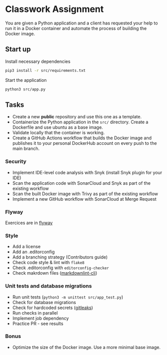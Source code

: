 # Classwork Assignment

You are given a Python application and a client has requested your help to run
it in a Docker container and automate the process of building the Docker image.

## Start up

Install necessary dependencies

```bash
pip3 install -r src/requirements.txt

```

Start the application

```bash
python3 src/app.py

```

## Tasks

- Create a new **public** repository and use this one as a template.
- Containerize the Python application in the `src/` directory. Create a
Dockerfile and use ubuntu as a base image.
- Validate locally that the container is working.
- Create a GitHub Actions workflow that builds the Docker image and publishes
it to your personal DockerHub account on every push to the main branch.

### Security

- Implement IDE-level code analysis with Snyk (install Snyk plugin for your IDE)
- Scan the application code with SonarCloud and Snyk as part of the existing
workflow
- Scan the built Docker image with Trivy as part of the existing workflow
- Implement a new GitHub workflow with SonarCloud at Merge Request

### Flyway

Exercices are in
[flyway](https://github.com/ivn-maria/Modern-DevOps-Practices/tree/main/flyway)

### Style

- Add a license
- Add an .editorconfig
- Add a branching strategy (Contributors guide)
- Check code style & lint with `flake8`
- Check .editorconfig with `editorconfig-checker`
- Check makrdown files
([markdownlint-cli](https://www.npmjs.com/package/cli-markdown))

### Unit tests and database migrations

- Run unit tests (`python3 -m unittest src/app_test.py`)
- Check for database migrations
- Check for hardcoded secrets ([gitleaks](https://github.com/gitleaks/gitleaks))
- Run checks in parallel
- Implement job dependency
- Practice PR - see results

### Bonus

- Optimize the size of the Docker image. Use a more minimal base image.
